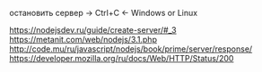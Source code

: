 остановить сервер -> Ctrl+C <- Windows or Linux  

https://nodejsdev.ru/guide/create-server/#_3  
https://metanit.com/web/nodejs/3.1.php  
http://code.mu/ru/javascript/nodejs/book/prime/server/response/  
https://developer.mozilla.org/ru/docs/Web/HTTP/Status/200  

